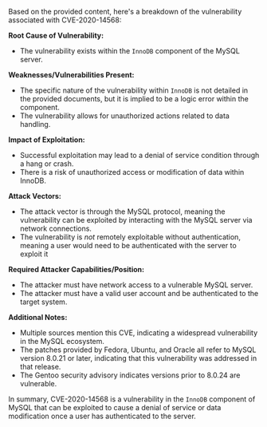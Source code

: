 Based on the provided content, here's a breakdown of the vulnerability associated with CVE-2020-14568:

**Root Cause of Vulnerability:**

*   The vulnerability exists within the `InnoDB` component of the MySQL server.

**Weaknesses/Vulnerabilities Present:**

*   The specific nature of the vulnerability within `InnoDB` is not detailed in the provided documents, but it is implied to be a logic error within the component.
*   The vulnerability allows for unauthorized actions related to data handling.

**Impact of Exploitation:**

*   Successful exploitation may lead to a denial of service condition through a hang or crash.
*   There is a risk of unauthorized access or modification of data within InnoDB.

**Attack Vectors:**

*   The attack vector is through the MySQL protocol, meaning the vulnerability can be exploited by interacting with the MySQL server via network connections.
*  The vulnerability is *not* remotely exploitable without authentication, meaning a user would need to be authenticated with the server to exploit it

**Required Attacker Capabilities/Position:**

*   The attacker must have network access to a vulnerable MySQL server.
*   The attacker must have a valid user account and be authenticated to the target system.

**Additional Notes:**
*   Multiple sources mention this CVE, indicating a widespread vulnerability in the MySQL ecosystem.
*   The patches provided by Fedora, Ubuntu, and Oracle all refer to MySQL version 8.0.21 or later, indicating that this vulnerability was addressed in that release.
*   The Gentoo security advisory indicates versions prior to 8.0.24 are vulnerable.

In summary, CVE-2020-14568 is a vulnerability in the `InnoDB` component of MySQL that can be exploited to cause a denial of service or data modification once a user has authenticated to the server.
